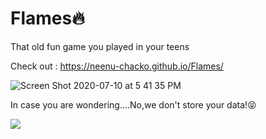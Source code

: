 # Flames🔥
That old fun game you played in your teens

Check out : https://neenu-chacko.github.io/Flames/

![Screen Shot 2020-07-10 at 5 41 35 PM](https://user-images.githubusercontent.com/45137335/87253893-767bf980-c49c-11ea-86b1-8cf20d6bae0a.png)


In case you are wondering....No,we don't store your data!😝

![](https://media.giphy.com/media/d95sQmhjga3hJPAzZ4/giphy.gif)
